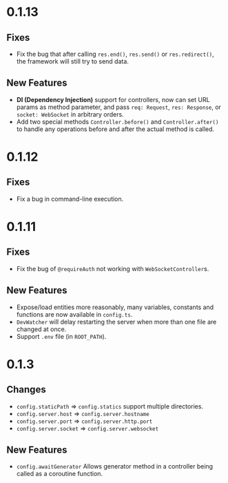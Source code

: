 # 0.1.13

## Fixes

- Fix the bug that after calling `res.end()`, `res.send()` or `res.redirect()`,
    the framework will still try to send data.

## New Features

- **DI (Dependency Injection)** support for controllers, now can set URL params
    as method parameter, and pass `req: Request`, `res: Response`, or 
    `socket: WebSocket` in arbitrary orders.
- Add two special methods `Controller.before()` and `Controller.after()` to 
    handle any operations before and after the actual method is called.

# 0.1.12

## Fixes

- Fix a bug in command-line execution.

# 0.1.11

## Fixes

- Fix the bug of `@requireAuth` not working with `WebSocketController`s.

## New Features

- Expose/load entities more reasonably, many variables, constants and 
    functions are now available in `config.ts`. 
- `DevWatcher` will delay restarting the server when more than one file are 
    changed at once.
- Support `.env` file (in `ROOT_PATH`).

# 0.1.3

## Changes

- `config.staticPath` => `config.statics` support multiple directories.
- `config.server.host` => `config.server.hostname`
- `config.server.port` => `config.server.http.port`
- `config.server.socket` => `config.server.websocket`

## New Features

- `config.awaitGenerator` Allows generator method in a controller being called
    as a coroutine function.